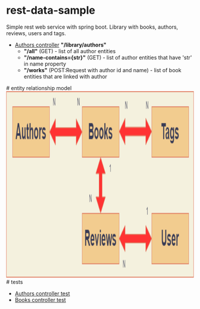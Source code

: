 # rest-data-sample
Simple rest web service with spring boot. Library with books, authors, reviews, users and tags.
<ul>
  <li><a href="src/main/java/rest/data/sample/authors/">Authors controller</a> <b>"/library/authors"</b><ul>
                        <li><b>"/all"</b> (GET) - list of all author entities</li>
                        <li><b>"/name-contains={str}"</b> (GET) - list of author entities that have 'str' in name property</li>
                        <li><b>"/works"</b> (POST:Request with author id and name) - list of book entities that are linked with author</li>
                      </ul>
  </li>
   
</ul>
# entity relationship model
<img src="diag.png" width="800" height="500"/>
# tests
 <ul>
      <li><a href="src/test/java/rest/data/sample/AuthorsControllerTests.java">Authors controller test</a></li>
      <li><a href="src/test/java/rest/data/sample/BooksControllerTests.java">Books controller test</a></li>
</ul>
